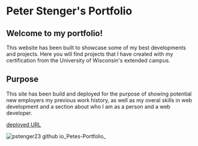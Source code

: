 
# Peter Stenger's Portfolio

## **Welcome** to my portfolio!

This website has been built to showcase some of my best developments and projects.
Here you will find projects that I have created with my certification from the University of Wisconsin's extended campus.
## **Purpose**

This site has been build and deployed for the purpose of showing potential new employers my previous work history, 
as well as my overal skills in web development and a section about who I am as a person and a web developer.

[deployed URL](https://pstenger23.github.io/Petes-Portfolio/)

![pstenger23 github io_Petes-Portfolio_](https://user-images.githubusercontent.com/78981011/135318700-183c9de4-31be-4e7f-82dd-e019720a3f2a.png)
